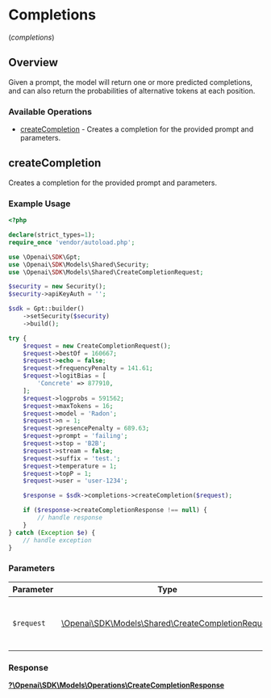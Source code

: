 # Completions
(*completions*)

## Overview

Given a prompt, the model will return one or more predicted completions, and can also return the probabilities of alternative tokens at each position.

### Available Operations

* [createCompletion](#createcompletion) - Creates a completion for the provided prompt and parameters.

## createCompletion

Creates a completion for the provided prompt and parameters.

### Example Usage

```php
<?php

declare(strict_types=1);
require_once 'vendor/autoload.php';

use \Openai\SDK\Gpt;
use \Openai\SDK\Models\Shared\Security;
use \Openai\SDK\Models\Shared\CreateCompletionRequest;

$security = new Security();
$security->apiKeyAuth = '';

$sdk = Gpt::builder()
    ->setSecurity($security)
    ->build();

try {
    $request = new CreateCompletionRequest();
    $request->bestOf = 160667;
    $request->echo = false;
    $request->frequencyPenalty = 141.61;
    $request->logitBias = [
        'Concrete' => 877910,
    ];
    $request->logprobs = 591562;
    $request->maxTokens = 16;
    $request->model = 'Radon';
    $request->n = 1;
    $request->presencePenalty = 689.63;
    $request->prompt = 'failing';
    $request->stop = 'B2B';
    $request->stream = false;
    $request->suffix = 'test.';
    $request->temperature = 1;
    $request->topP = 1;
    $request->user = 'user-1234';

    $response = $sdk->completions->createCompletion($request);

    if ($response->createCompletionResponse !== null) {
        // handle response
    }
} catch (Exception $e) {
    // handle exception
}
```

### Parameters

| Parameter                                                                                           | Type                                                                                                | Required                                                                                            | Description                                                                                         |
| --------------------------------------------------------------------------------------------------- | --------------------------------------------------------------------------------------------------- | --------------------------------------------------------------------------------------------------- | --------------------------------------------------------------------------------------------------- |
| `$request`                                                                                          | [\Openai\SDK\Models\Shared\CreateCompletionRequest](../../models/shared/CreateCompletionRequest.md) | :heavy_check_mark:                                                                                  | The request object to use for the request.                                                          |


### Response

**[?\Openai\SDK\Models\Operations\CreateCompletionResponse](../../models/operations/CreateCompletionResponse.md)**

